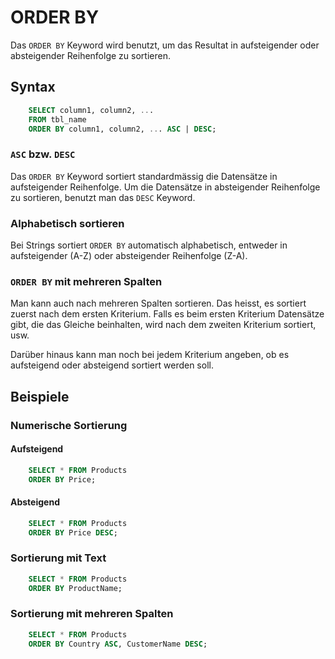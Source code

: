 # ORDER BY

Das `ORDER BY` Keyword wird benutzt, um das Resultat in aufsteigender oder absteigender Reihenfolge zu sortieren.

## Syntax

```SQL
    SELECT column1, column2, ...
    FROM tbl_name
    ORDER BY column1, column2, ... ASC | DESC;
```

### `ASC` bzw. `DESC`

Das `ORDER BY` Keyword sortiert standardmässig die Datensätze in aufsteigender Reihenfolge. Um die Datensätze in absteigender Reihenfolge zu
sortieren, benutzt man das `DESC` Keyword.

### Alphabetisch sortieren

Bei Strings sortiert `ORDER BY` automatisch alphabetisch, entweder in aufsteigender (A-Z) oder absteigender Reihenfolge (Z-A).

### `ORDER BY` mit mehreren Spalten

Man kann auch nach mehreren Spalten sortieren. Das heisst, es sortiert zuerst nach dem ersten Kriterium. Falls es beim ersten Kriterium Datensätze
gibt, die das Gleiche beinhalten, wird nach dem zweiten Kriterium sortiert, usw.

Darüber hinaus kann man noch bei jedem Kriterium angeben, ob es aufsteigend oder absteigend sortiert werden soll.

## Beispiele

### Numerische Sortierung

#### Aufsteigend

```SQL
    SELECT * FROM Products
    ORDER BY Price;
```

#### Absteigend

```SQL
    SELECT * FROM Products
    ORDER BY Price DESC;
```

### Sortierung mit Text

```SQL
    SELECT * FROM Products
    ORDER BY ProductName;
```

### Sortierung mit mehreren Spalten

```SQL
    SELECT * FROM Products
    ORDER BY Country ASC, CustomerName DESC;
```